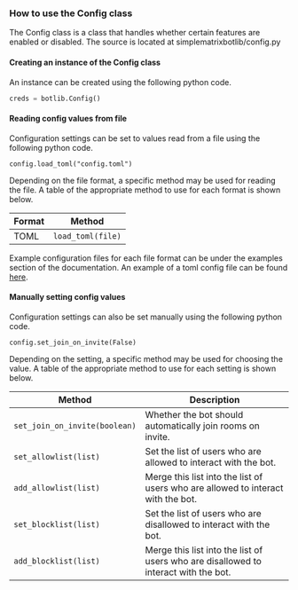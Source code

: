 ### How to use the Config class
The Config class is a class that handles whether certain features are enabled or disabled. The source is located at simplematrixbotlib/config.py

#### Creating an instance of the Config class
An instance can be created using the following python code.
```python
creds = botlib.Config()
```

#### Reading config values from file
Configuration settings can be set to values read from a file using the following python code.
```
config.load_toml("config.toml")
```
Depending on the file format, a specific method may be used for reading the file. A table of the appropriate method to use for each format is shown below.

| Format | Method            |
|--------|-------------------|
| TOML   | `load_toml(file)` |

Example configuration files for each file format can be under the examples section of the documentation. An example of a toml config file can be found [here](https://simple-matrix-bot-lib.readthedocs.io/en/latest/examples.html#bot-config-file-in-toml-format).

#### Manually setting config values
Configuration settings can also be set manually using the following python code.
```
config.set_join_on_invite(False)
```
Depending on the setting, a specific method may be used for choosing the value. A table of the appropriate method to use for each setting is shown below.

| Method                      | Description                                  |
|-----------------------------|----------------------------------------------|
| `set_join_on_invite(boolean)` | Whether the bot should automatically join rooms on invite. |
| `set_allowlist(list)` | Set the list of users who are allowed to interact with the bot. |
| `add_allowlist(list)` | Merge this list into the list of users who are allowed to interact with the bot. |
| `set_blocklist(list)` | Set the list of users who are disallowed to interact with the bot. |
| `add_blocklist(list)` | Merge this list into the list of users who are disallowed to interact with the bot. |
